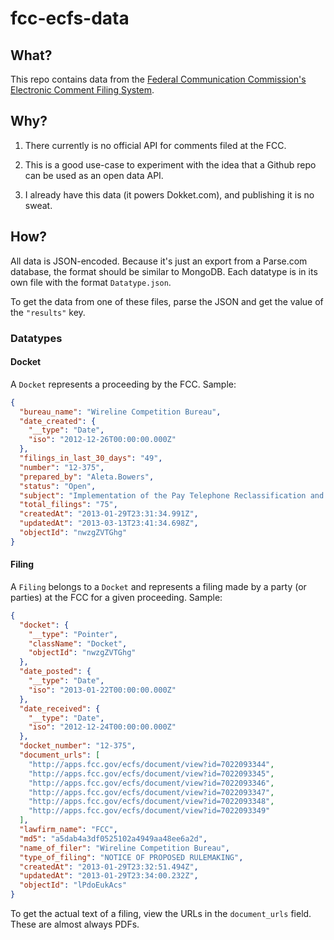 # fcc-ecfs-data

## What?

This repo contains data from the [Federal Communication Commission's Electronic Comment Filing System](http://apps.fcc.gov/ecfs/). 

## Why?

1. There currently is no official API for comments filed at the FCC.

2. This is a good use-case to experiment with the idea that a Github repo can be used as an open data API.

3. I already have this data (it powers Dokket.com), and publishing it is no sweat.

## How?

All data is JSON-encoded. Because it's just an export from a Parse.com database, the format should be similar to MongoDB. Each datatype is in its own file with the format `Datatype.json`.

To get the data from one of these files, parse the JSON and get the value of the `"results"` key.

### Datatypes

#### Docket

A `Docket` represents a proceeding by the FCC. Sample:

```json
{
  "bureau_name": "Wireline Competition Bureau",
  "date_created": {
    "__type": "Date",
    "iso": "2012-12-26T00:00:00.000Z"
  },
  "filings_in_last_30_days": "49",
  "number": "12-375",
  "prepared_by": "Aleta.Bowers",
  "status": "Open",
  "subject": "Implementation of the Pay Telephone Reclassification and Compensation Provisions of the Telecommunications Act of 1996 et al.",
  "total_filings": "75",
  "createdAt": "2013-01-29T23:31:34.991Z",
  "updatedAt": "2013-03-13T23:41:34.698Z",
  "objectId": "nwzgZVTGhg"
}
```

#### Filing

A `Filing` belongs to a `Docket` and represents a filing made by a party (or parties) at the FCC for a given proceeding. Sample:

```json
{
  "docket": {
    "__type": "Pointer",
    "className": "Docket",
    "objectId": "nwzgZVTGhg"
  },
  "date_posted": {
    "__type": "Date",
    "iso": "2013-01-22T00:00:00.000Z"
  },
  "date_received": {
    "__type": "Date",
    "iso": "2012-12-24T00:00:00.000Z"
  },
  "docket_number": "12-375",
  "document_urls": [
    "http://apps.fcc.gov/ecfs/document/view?id=7022093344",
    "http://apps.fcc.gov/ecfs/document/view?id=7022093345",
    "http://apps.fcc.gov/ecfs/document/view?id=7022093346",
    "http://apps.fcc.gov/ecfs/document/view?id=7022093347",
    "http://apps.fcc.gov/ecfs/document/view?id=7022093348",
    "http://apps.fcc.gov/ecfs/document/view?id=7022093349"
  ],
  "lawfirm_name": "FCC",
  "md5": "a5dab4a3df0525102a4949aa48ee6a2d",
  "name_of_filer": "Wireline Competition Bureau",
  "type_of_filing": "NOTICE OF PROPOSED RULEMAKING",
  "createdAt": "2013-01-29T23:32:51.494Z",
  "updatedAt": "2013-01-29T23:34:00.232Z",
  "objectId": "lPdoEukAcs"
}
```

To get the actual text of a filing, view the URLs in the `document_urls` field. These are almost always PDFs.